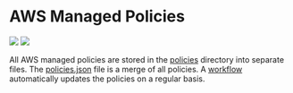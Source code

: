 # AWS Managed Policies

![](https://shields.io/date/1685342082.svg?label=last%20run)
![](https://shields.io/date/1685342082.svg?label=last%20updated)

All AWS managed policies are stored in the [policies](policies) directory into
separate files. The [policies.json](policies/policies.json) file is a merge of
all policies. A [workflow](.github/workflows/list-policies.yaml) automatically
updates the policies on a regular basis.
